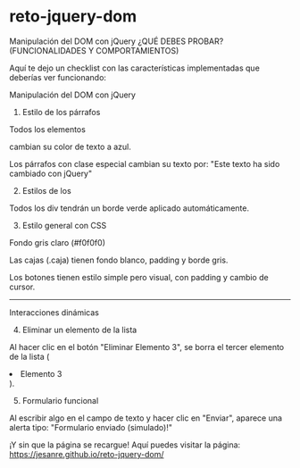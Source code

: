 # reto-jquery-dom
Manipulación del DOM con jQuery
¿QUÉ DEBES PROBAR? (FUNCIONALIDADES Y COMPORTAMIENTOS)

Aquí te dejo un checklist con las características implementadas que deberías ver funcionando:

Manipulación del DOM con jQuery

1. Estilo de los párrafos

Todos los elementos <p> cambian su color de texto a azul.

Los párrafos con clase especial cambian su texto por:
"Este texto ha sido cambiado con jQuery"



2. Estilos de los <div>

Todos los div tendrán un borde verde aplicado automáticamente.



3. Estilo general con CSS

Fondo gris claro (#f0f0f0)

Las cajas (.caja) tienen fondo blanco, padding y borde gris.

Los botones tienen estilo simple pero visual, con padding y cambio de cursor.





---

Interacciones dinámicas

4. Eliminar un elemento de la lista

Al hacer clic en el botón "Eliminar Elemento 3", se borra el tercer elemento de la lista (<li class="borrar">Elemento 3</li>).



5. Formulario funcional

Al escribir algo en el campo de texto y hacer clic en "Enviar", aparece una alerta tipo:
"Formulario enviado (simulado)!"

¡Y sin que la página se recargue!
Aquí puedes visitar la página: https://jesanre.github.io/reto-jquery-dom/
